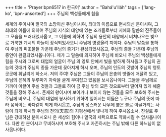 +++
title = 'Prayer bpn6517 in 한국어'
author = "Bahá'u'lláh"
tags = ['lang-ko', 'bpn-unsorted']
+++
주님의 백성들에게 힘을

세계의 주이시며 열국의 소망이신 주님이시여, 최대의 이름으로 현시되신 분이시여, 그 최대의 이름에 의하여 주님의 지식의 대양에 있는 조개들로부터 지혜와 말씀의 진주들이 그 모습을 드러내었사옵고, 그 이름에 의하여 주님의 용안의 태양에서 비쳐나오는 빛으로 거룩한 계시의 하늘이 장식되었사오니 주님께 영광올려 지이다.
주님의 말씀을 통하여 주님의 피조물들 가운데 주님의 증거가 완성되었사옵고, 주님의 종들 가운데 주님의 증언이 완결되었사옵나이다. 제가 그 말씀에 의지하여 주님께 비오니 주님의 백성들에게 힘을 주시와 그로써 대업의 얼굴이 주님 의 영토 안에서 빛을 발하게 하시옵고 주님의 권능의 깃대가 주님의 종들 가운데 꽂아지게 하시 오며, 주님의 인도의 깃발이 주님의 영토 곳곳에 휘날리게 하소서.
저의 주여! 주님은 그들이 주님의 은총의 밧줄에 매달려 있고, 주님의 은혜의 두루마기 자락을 굳게 부여잡고 있음을 보시옵나이다. 그들을 주님께로 가까이 이끌어 주실 것들과 그들로 하여 금 주님 밖의 모든 것으로부터 떨어져 있게 해줄 것들을 정해 주소서. 존재의 왕이시며 보이거나 보이지 않는 것들을 모두 보호해 주시는 주님께 비오니, 주님의 대업에 봉사하기 위하여 일어서는 이들은 누구나 주님의 뜻에 따라 움직이는 바다같이 되게 하시옵고, 주님의 성스러운 나무에 붙은 불로 이글거리는 사람이 되게 하시와 주님의 천의(天意)의 지평선에서 빛나게 하여 주시옵소서. 진실로 주님은 강대하신 분이시오니 온 세상의 힘이나 열국의 세력으로도 약화시킬 수 없사옵나이다. 다만 한 분이시고 무비하시며 보호해 주시고 자존하시는 주님 밖에 다른 하느님이 없사옵나이다.
